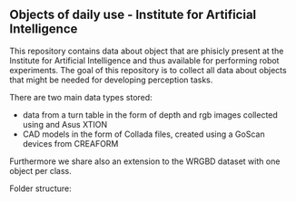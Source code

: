 Objects of daily use - Institute for Artificial Intelligence
---

This repository contains data about object that are phisicly present at the Institute for Artificial Intelligence and thus available for performing robot experiments. The goal of this repository is to collect all data about objects that might be needed for developing perception tasks. 

There are two main data types stored:
 - data from a turn table in the form of depth and rgb images collected using and Asus XTION
 - CAD models in the form of Collada files, created using a GoScan devices from CREAFORM

Furthermore we share also an extension to the WRGBD dataset with one object per class.

Folder structure: 

